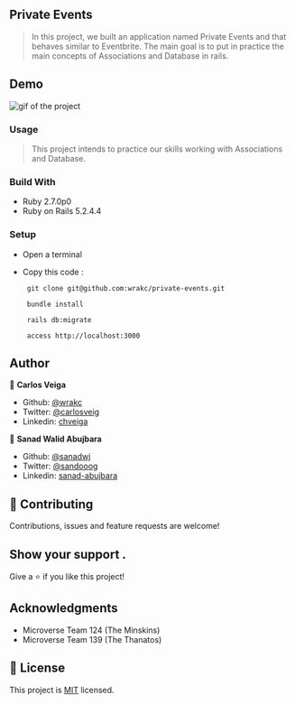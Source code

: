 ##  Private Events

> In this project, we built an application named Private Events and that behaves similar to Eventbrite. The main goal is to put in practice the main concepts of Associations and Database in rails.

## Demo

![gif of the project](app/assets/images/PrivateEvents.gif)


### Usage

> This project intends to practice our skills working with Associations and Database.

### Build With

- Ruby 2.7.0p0
- Ruby on Rails 5.2.4.4

### Setup
 - Open a terminal
 - Copy this code : 
 
        
        git clone git@github.com:wrakc/private-events.git

        bundle install
       
        rails db:migrate

        access http://localhost:3000
        


## Author

👤 **Carlos Veiga**

- Github: [@wrakc](https://github.com/wrakc)
- Twitter: [@carlosveig](https://twitter.com/carlosveig)
- Linkedin: [chveiga](https://linkedin.com/chveiga)

👤 **Sanad Walid Abujbara**

- Github: [@sanadwj](https://github.com/githubhandle)
- Twitter: [@sandooog](https://twitter.com/sandooog)
- Linkedin: [sanad-abujbara](https://linkedin.com/in/sanad-abujbara)

## 🤝 Contributing

Contributions, issues and feature requests are welcome!

## Show your support .

Give a ⭐️ if you like this project!

## Acknowledgments

- Microverse Team 124 (The Minskins)
- Microverse Team 139 (The Thanatos)

## 📝 License

This project is [MIT](lic.url) licensed.
